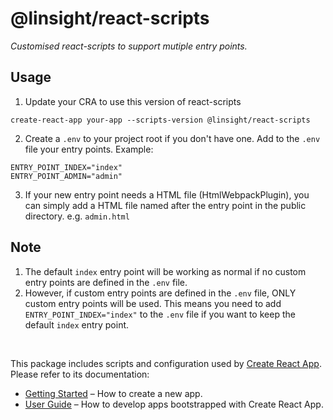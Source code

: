 # @linsight/react-scripts

*Customised react-scripts to support mutiple entry points.*

## Usage

1. Update your CRA to use this version of react-scripts

`create-react-app your-app --scripts-version @linsight/react-scripts`

2. Create a `.env` to your project root if you don't have one. Add to the `.env` file your entry points. Example:

```
ENTRY_POINT_INDEX="index"
ENTRY_POINT_ADMIN="admin"
```

3. If your new entry point needs a HTML file (HtmlWebpackPlugin), you can simply add a HTML file named after the entry point in the public directory. e.g. `admin.html`

## Note

1. The default `index` entry point will be working as normal if no custom entry points are defined in the `.env` file.
2. However, if custom entry points are defined in the `.env` file, ONLY custom entry points will be used. This means you need to add `ENTRY_POINT_INDEX="index"` to the `.env` file if you want to keep the default `index` entry point. 


<br>

This package includes scripts and configuration used by [Create React App](https://github.com/facebook/create-react-app).<br>
Please refer to its documentation:

- [Getting Started](https://facebook.github.io/create-react-app/docs/getting-started) – How to create a new app.
- [User Guide](https://facebook.github.io/create-react-app/) – How to develop apps bootstrapped with Create React App.
